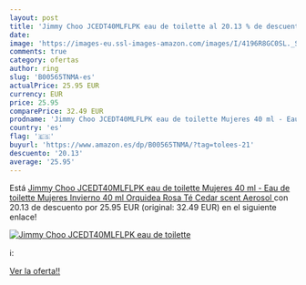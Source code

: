 ```yaml
---
layout: post
title: 'Jimmy Choo JCEDT40MLFLPK eau de toilette al 20.13 % de descuento'
date: 
image: 'https://images-eu.ssl-images-amazon.com/images/I/4196R8GC0SL._SL200_.jpg'
comments: true
category: ofertas
author: ring
slug: 'B00565TNMA-es'
actualPrice: 25.95 EUR
currency: EUR
price: 25.95
comparePrice: 32.49 EUR
prodname: 'Jimmy Choo JCEDT40MLFLPK eau de toilette Mujeres 40 ml - Eau de toilette  Mujeres  Invierno  40 ml  Orquidea  Rosa  Té  Cedar  scent   Aerosol '
country: 'es'
flag: '🇪🇸'
buyurl: 'https://www.amazon.es/dp/B00565TNMA/?tag=tolees-21'
descuento: '20.13'
average: '25.95'
---
```


Está [Jimmy Choo JCEDT40MLFLPK eau de toilette Mujeres 40 ml - Eau de toilette  Mujeres  Invierno  40 ml  Orquidea  Rosa  Té  Cedar  scent   Aerosol ](https://www.amazon.es/dp/B00565TNMA/?tag=tolees-21) con 20.13 de descuento por 25.95 EUR (original: 32.49 EUR) en el siguiente enlace!

[![Jimmy Choo JCEDT40MLFLPK eau de toilette](https://images-eu.ssl-images-amazon.com/images/I/4196R8GC0SL._SL200_.jpg)](https://www.amazon.es/dp/B00565TNMA/?tag=tolees-21)

ℹ️:


[Ver la oferta!!](https://www.amazon.es/dp/B00565TNMA/?tag=tolees-21)

